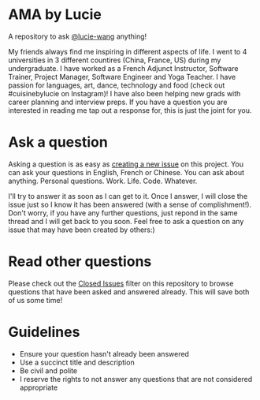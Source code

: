 # AMA by Lucie 
A repository to ask [@lucie-wang](github.com/lucie-wang) anything!
<p> My friends always find me inspiring in different aspects of life. I went to 4 universities in 3 different countires (China, France, US) during my undergraduate. I have worked as a French Adjunct Instructor, Software Trainer, Project Manager, Software Engineer and Yoga Teacher. I have passion for languages, art, dance, technology and food (check out #cuisinebylucie on Instagram)! I have also been helping new grads with career planning and interview preps. If you have a question you are interested in reading me tap out a response for, this is just the joint for you.
</p>

# Ask a question
Asking a question is as easy as [creating a new issue](https://github.com/Lucie-Wang/ama/issues/new) on this project. You can ask your questions in English, French or Chinese. You can ask about anything. Personal questions. Work. Life. Code. Whatever. 

<p>
I'll try to answer it as soon as I can get to it. Once I answer, I will close the issue just so I know it has been answered (with a sense of complishment!). Don't worry, if you have any further questions, just repond in the same thread and I will get back to you soon. Feel free to ask a question on any issue that may have been created by others:)
</p>

# Read other questions
Please check out the [Closed Issues](https://github.com/Lucie-Wang/ama/issues?q=is%3Aissue+is%3Aclosed) filter on this repository to browse questions that have been asked and answered already. This will save both of us some time!

# Guidelines
<ul>
  <li> Ensure your question hasn't already been answered</li>
  <li> Use a succinct title and description </li>
  <li> Be civil and polite </li>
  <li> I reserve the rights to not answer any questions that are not considered appropriate </li>
</ul>
